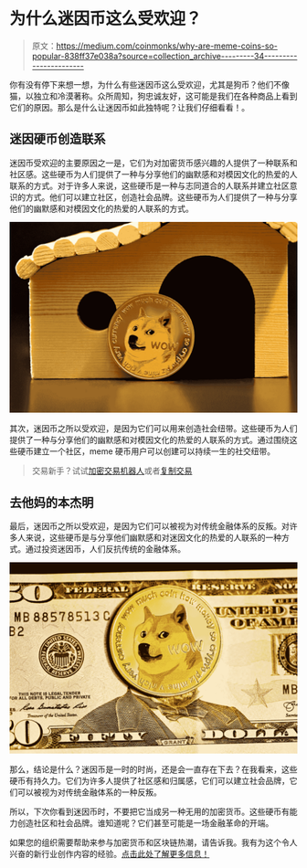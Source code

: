 # 为什么迷因币这么受欢迎？

> 原文：<https://medium.com/coinmonks/why-are-meme-coins-so-popular-838ff37e038a?source=collection_archive---------34----------------------->

你有没有停下来想一想，为什么有些迷因币这么受欢迎，尤其是狗币？他们不像猫，以独立和冷漠著称。众所周知，狗忠诚友好，这可能是我们在各种商品上看到它们的原因。那么是什么让迷因币如此独特呢？让我们仔细看看！。

## 迷因硬币创造联系

迷因币受欢迎的主要原因之一是，它们为对加密货币感兴趣的人提供了一种联系和社区感。这些硬币为人们提供了一种与分享他们的幽默感和对模因文化的热爱的人联系的方式。对于许多人来说，这些硬币是一种与志同道合的人联系并建立社区意识的方式。他们可以建立社区，创造社会品牌。这些硬币为人们提供了一种与分享他们的幽默感和对模因文化的热爱的人联系的方式。

![](img/de70699a4983eec3fce25b974ec1630f.png)

其次，迷因币之所以受欢迎，是因为它们可以用来创造社会纽带。这些硬币为人们提供了一种与分享他们的幽默感和对模因文化的热爱的人联系的方式。通过围绕这些硬币建立一个社区，meme 硬币用户可以创建可以持续一生的社交纽带。

> 交易新手？试试[加密交易机器人](/coinmonks/crypto-trading-bot-c2ffce8acb2a)或者[复制交易](/coinmonks/top-10-crypto-copy-trading-platforms-for-beginners-d0c37c7d698c)

## 去他妈的本杰明

最后，迷因币之所以受欢迎，是因为它们可以被视为对传统金融体系的反叛。对许多人来说，这些硬币是与分享他们幽默感和对迷因文化的热爱的人联系的一种方式。通过投资迷因币，人们反抗传统的金融体系。

![](img/564ebfc64a76ea7eb70518c825d0b034.png)

那么，结论是什么？迷因币是一时的时尚，还是会一直存在下去？在我看来，这些硬币有持久力。它们为许多人提供了社区感和归属感，它们可以建立社会品牌，它们可以被视为对传统金融体系的一种反叛。

所以，下次你看到迷因币时，不要把它当成另一种无用的加密货币。这些硬币有能力创造社区和社会品牌。谁知道呢？它们甚至可能是一场金融革命的开端。

如果您的组织需要帮助来参与加密货币和区块链热潮，请告诉我。我有为这个令人兴奋的新行业创作内容的经验。[点击此处了解更多信息！](https://www.fiverr.com/share/ke1mAy)